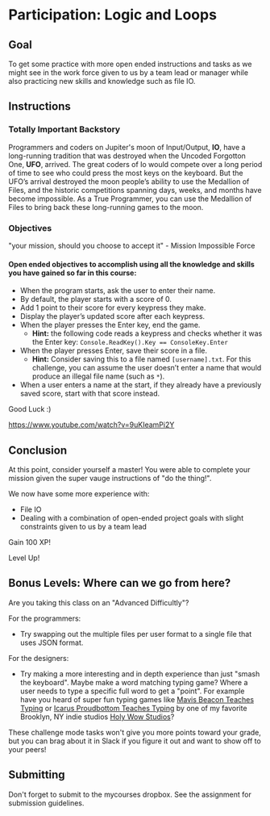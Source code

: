 # Participation: Logic and Loops

## Goal

To get some practice with more open ended instructions and tasks as we might see in the work force given to us by a team lead or manager while also practicing new skills and knowledge such as file IO.

## Instructions

### Totally Important Backstory

Programmers and coders on Jupiter's moon of Input/Output, **IO**, have a long-running tradition that was destroyed when the Uncoded Forgotton One, **UFO**, arrived. The great coders of Io would compete over a long period of time to see who could press the most keys on the keyboard. But the UFO’s arrival destroyed the moon people’s ability to use the Medallion of Files, and the historic competitions spanning days, weeks, and months have become impossible. As a True Programmer, you can use the Medallion of Files to bring back these long-running games to the moon.

### Objectives

"your mission, should you choose to accept it" - Mission Impossible Force 

#### Open ended objectives to accomplish using all the knowledge and skills you have gained so far in this course:
- When the program starts, ask the user to enter their name.
- By default, the player starts with a score of 0.
- Add 1 point to their score for every keypress they make.
- Display the player’s updated score after each keypress.
- When the player presses the Enter key, end the game. 
  - **Hint:** the following code reads a keypress and checks whether it was the Enter key: `Console.ReadKey().Key == ConsoleKey.Enter`
- When the player presses Enter, save their score in a file. 
  - **Hint:** Consider saving this to a file named `[username].txt`. For this challenge, you can assume the user doesn’t enter a name that would produce an illegal file name (such as `*`).
- When a user enters a name at the start, if they already have a previously saved score, start with that score instead.

Good Luck :) 

https://www.youtube.com/watch?v=9uKIeamPi2Y 

## Conclusion

At this point, consider yourself a master! You were able to complete your mission given the super vauge instructions of "do the thing!". 

We now have some more experience with:

- File IO
- Dealing with a combination of open-ended project goals with slight constraints given to us by a team lead

Gain 100 XP! 

Level Up!

## Bonus Levels: Where can we go from here?

Are you taking this class on an "Advanced Difficultly"? 

For the programmers:
- Try swapping out the multiple files per user format to a single file that uses JSON format. 

For the designers:
- Try making a more interesting and in depth experience than just "smash the keyboard". Maybe make a word matching typing game? Where a user needs to type a specific full word to get a "point". For example have you heard of super fun typing games like [Mavis Beacon Teaches Typing](https://www.youtube.com/watch?v=FYOuNhT61D8) or [Icarus Proudbottom Teaches Typing](https://www.youtube.com/watch?v=kI17-9wAEMQ) by one of my favorite Brooklyn, NY indie studios [Holy Wow Studios](https://www.holywowstudios.com/)?

These challenge mode tasks won't give you more points toward your grade, but you can brag about it in Slack if you figure it out and want to show off to your peers!

## Submitting

Don't forget to submit to the mycourses dropbox. See the assignment for submission guidelines.